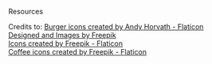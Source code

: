 
Resources

Credits to: 
<a href="https://www.flaticon.com/free-icons/burger" title="burger icons">Burger icons created by Andy Horvath - Flaticon</a> <br/>
<a href="http://www.freepik.com" target="_blank">Designed and Images by Freepik</a> <br/>
<a href="https://www.flaticon.com/free-icons" title="facebook icons">Icons created by Freepik - Flaticon</a> <br/>
<a href="https://www.flaticon.com/free-icons/coffee" title="coffee icons">Coffee icons created by Freepik - Flaticon</a> <br/>
